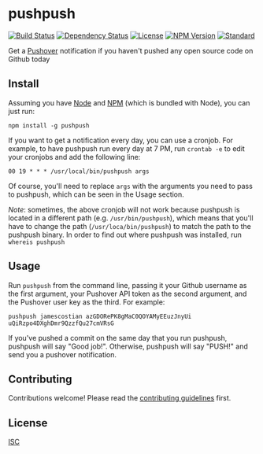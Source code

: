# pushpush

[![Build Status](https://img.shields.io/travis/jamescostian/pushpush.svg?style=flat)](https://travis-ci.org/jamescostian/pushpush)
[![Dependency Status](https://img.shields.io/gemnasium/jamescostian/pushpush.svg?style=flat)](https://gemnasium.com/jamescostian/pushpush)
[![License](https://img.shields.io/npm/l/pushpush.svg?style=flat)](https://github.com/jamescostian/pushpush/blob/master/LICENSE)
[![NPM Version](https://img.shields.io/npm/v/pushpush.svg?style=flat)](https://www.npmjs.com/package/pushpush)
[![Standard](https://img.shields.io/badge/code%20style-standard-brightgreen.svg?style=flat-square)](http://standardjs.com/)

Get a [Pushover](https://pushover.net/) notification if you haven't pushed any open source code on Github today

## Install

Assuming you have [Node](http://nodejs.org) and [NPM](https://npmjs.org) (which is bundled with Node), you can just run:

```
npm install -g pushpush
```

If you want to get a notification every day, you can use a cronjob. For example, to have pushpush run every day at 7 PM, run `crontab -e` to edit your cronjobs and add the following line:

```
00 19 * * * /usr/local/bin/pushpush args
```

Of course, you'll need to replace `args` with the arguments you need to pass to pushpush, which can be seen in the Usage section.

*Note*: sometimes, the above cronjob will not work because pushpush is located in a different path (e.g. `/usr/bin/pushpush`), which means that you'll have to change the path (`/usr/loca/bin/pushpush`) to match the path to the pushpush binary. In order to find out where pushpush was installed, run `whereis pushpush`

## Usage

Run `pushpush` from the command line, passing it your Github username as the first argument, your Pushover API token as the second argument, and the Pushover user key as the third. For example:

```
pushpush jamescostian azGDORePK8gMaC0QOYAMyEEuzJnyUi uQiRzpo4DXghDmr9QzzfQu27cmVRsG
```

If you've pushed a commit on the same day that you run pushpush, pushpush will say "Good job!". Otherwise, pushpush will say "PUSH!" and send you a pushover notification.

## Contributing

Contributions welcome! Please read the [contributing guidelines](CONTRIBUTING.md) first.

## License

[ISC](LICENSE)
